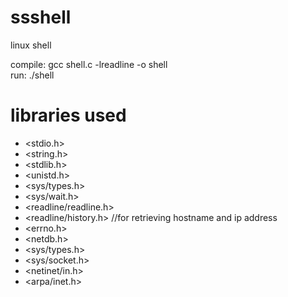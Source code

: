 # ssshell
linux shell

compile:	gcc shell.c -lreadline -o shell<br>
run:		./shell

# libraries used
* <stdio.h> 
* <string.h> 
* <stdlib.h> 
* <unistd.h> 
* <sys/types.h> 
* <sys/wait.h> 
* <readline/readline.h> 
* <readline/history.h>
//for retrieving hostname and ip address
* <errno.h> 
* <netdb.h> 
* <sys/types.h> 
* <sys/socket.h> 
* <netinet/in.h> 
* <arpa/inet.h> 
